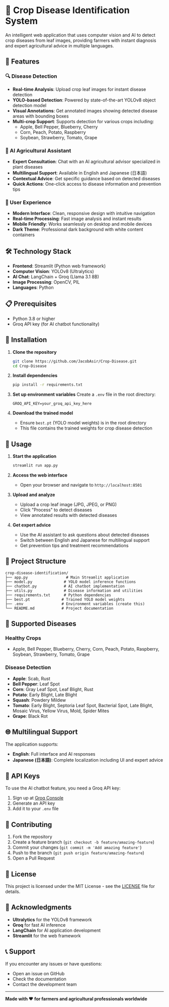 # 🌾 Crop Disease Identification System

An intelligent web application that uses computer vision and AI to detect crop diseases from leaf images, providing farmers with instant diagnosis and expert agricultural advice in multiple languages.

## 🚀 Features

### 🔍 Disease Detection
- **Real-time Analysis**: Upload crop leaf images for instant disease detection
- **YOLO-based Detection**: Powered by state-of-the-art YOLOv8 object detection model
- **Visual Annotations**: Get annotated images showing detected disease areas with bounding boxes
- **Multi-crop Support**: Supports detection for various crops including:
  - Apple, Bell Pepper, Blueberry, Cherry
  - Corn, Peach, Potato, Raspberry
  - Soybean, Strawberry, Tomato, Grape

### 🤖 AI Agricultural Assistant
- **Expert Consultation**: Chat with an AI agricultural advisor specialized in plant diseases
- **Multilingual Support**: Available in English and Japanese (日本語)
- **Contextual Advice**: Get specific guidance based on detected diseases
- **Quick Actions**: One-click access to disease information and prevention tips

### 🎨 User Experience
- **Modern Interface**: Clean, responsive design with intuitive navigation
- **Real-time Processing**: Fast image analysis and instant results
- **Mobile Friendly**: Works seamlessly on desktop and mobile devices
- **Dark Theme**: Professional dark background with white content containers

## 🛠️ Technology Stack

- **Frontend**: Streamlit (Python web framework)
- **Computer Vision**: YOLOv8 (Ultralytics)
- **AI Chat**: LangChain + Groq (Llama 3.1 8B)
- **Image Processing**: OpenCV, PIL
- **Languages**: Python

## 📋 Prerequisites

- Python 3.8 or higher
- Groq API key (for AI chatbot functionality)

## 🔧 Installation

1. **Clone the repository**
   ```bash
   git clone https://github.com/JacobAsir/Crop-Disease.git
   cd Crop-Disease
   ```

2. **Install dependencies**
   ```bash
   pip install -r requirements.txt
   ```

3. **Set up environment variables**
   Create a `.env` file in the root directory:
   ```env
   GROQ_API_KEY=your_groq_api_key_here
   ```

4. **Download the trained model**
   - Ensure `best.pt` (YOLO model weights) is in the root directory
   - This file contains the trained weights for crop disease detection

## 🚀 Usage

1. **Start the application**
   ```bash
   streamlit run app.py
   ```

2. **Access the web interface**
   - Open your browser and navigate to `http://localhost:8501`

3. **Upload and analyze**
   - Upload a crop leaf image (JPG, JPEG, or PNG)
   - Click "Process" to detect diseases
   - View annotated results with detected diseases

4. **Get expert advice**
   - Use the AI assistant to ask questions about detected diseases
   - Switch between English and Japanese for multilingual support
   - Get prevention tips and treatment recommendations

## 📁 Project Structure

```
crop-disease-identification/
├── app.py                 # Main Streamlit application
├── model.py              # YOLO model inference functions
├── chatbot.py            # AI chatbot implementation
├── utils.py              # Disease information and utilities
├── requirements.txt      # Python dependencies
├── best.pt              # Trained YOLO model weights
├── .env                 # Environment variables (create this)
└── README.md            # Project documentation
```

## 🎯 Supported Diseases

### Healthy Crops
- Apple, Bell Pepper, Blueberry, Cherry, Corn, Peach, Potato, Raspberry, Soybean, Strawberry, Tomato, Grape

### Disease Detection
- **Apple**: Scab, Rust
- **Bell Pepper**: Leaf Spot
- **Corn**: Gray Leaf Spot, Leaf Blight, Rust
- **Potato**: Early Blight, Late Blight
- **Squash**: Powdery Mildew
- **Tomato**: Early Blight, Septoria Leaf Spot, Bacterial Spot, Late Blight, Mosaic Virus, Yellow Virus, Mold, Spider Mites
- **Grape**: Black Rot

## 🌐 Multilingual Support

The application supports:
- **English**: Full interface and AI responses
- **Japanese (日本語)**: Complete localization including UI and expert advice

## 🔑 API Keys

To use the AI chatbot feature, you need a Groq API key:
1. Sign up at [Groq Console](https://console.groq.com/)
2. Generate an API key
3. Add it to your `.env` file

## 🤝 Contributing

1. Fork the repository
2. Create a feature branch (`git checkout -b feature/amazing-feature`)
3. Commit your changes (`git commit -m 'Add amazing feature'`)
4. Push to the branch (`git push origin feature/amazing-feature`)
5. Open a Pull Request

## 📄 License

This project is licensed under the MIT License - see the [LICENSE](LICENSE) file for details.

## 🙏 Acknowledgments

- **Ultralytics** for the YOLOv8 framework
- **Groq** for fast AI inference
- **LangChain** for AI application development
- **Streamlit** for the web framework

## 📞 Support

If you encounter any issues or have questions:
- Open an issue on GitHub
- Check the documentation
- Contact the development team

---

**Made with ❤️ for farmers and agricultural professionals worldwide**
